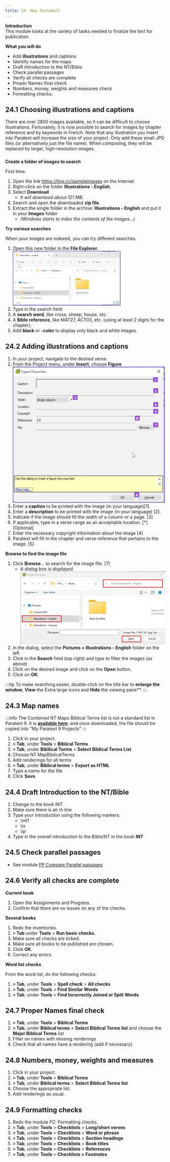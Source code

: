 ```yaml
---
title: 24. New Testament
---
```



**Introduction**  
This module looks at the variety of tasks needed to finalize the text for publication.

**What you will do**  
-  Add **illustrations** and captions
-  Identify names for the maps
-  Draft Introduction to the NT/Bible
-  Check parallel passages
-  Verify all checks are complete
-  Proper Names final check
-  Numbers, money, weights and measures check
-  Formatting checks.

## 24.1 Choosing illustrations and captions

There are over 2800 images available, so it can be difficult to choose illustrations. Fortunately, it is now possible to search for images by chapter reference and by keywords in French. Note that any illustration you insert into Paratext will increase the size of your project. Only add these small JPG files (or alternatively just the file name). When composing, they will be replaced by larger, high-resolution images.

#####

**Create a folder of images to search**

First time:

1.  Open the link https://tiny.cc/sampleimages on the Internet
1.  Right-click on the folder **Illustrations - English**,
1.  Select **Download**  
    -  *It will download about 121 MB*.
1.  Search and open the downloaded **zip file**.
1.  Extract the single folder in the archive: **Illustrations - English** and put it in your **Images** folder  
    -  *(Windows starts to index the contents of the images…)*

**Try various searches**

When your images are indexed, you can try different searches.

1.  Open this new folder in the **File Explorer**.  
    ![](../media/SearchPicturesExpl.png)
1.  Type in the search field:
1.  A **search word**, like cross, sheep, house, etc.
1.  A **Bible reference**, like MAT27, ACT03, etc. (using at least 2 digits for the chapter).
1.  Add **black** or **-color** to display only black and white images.

## 24.2 Adding illustrations and captions

1.  In your project, navigate to the desired verse.
1.  From the Project menu, under **Insert**, choose **Figure**  
    ![](../media/InsertFigure.png)
1.  Enter a **caption** to be printed with the image (in your language)[1].
1.  Enter a **description** to be printed with the image (in your language) [2].
1.  Indicate if the image should fill the width of a column or a page. [3]
1.  If applicable, type in a verse range as an acceptable location. [\*] [Optional]
1.  Enter the necessary copyright information about the image [4]
1.  Paratext will fill in the chapter and verse reference that pertains to the image. [5]

**Browse to find the image file**

1.  Click **Browse**… to search for the image file. [7]  
    -  *A dialog box is displayed*.  
    ![](../media/007416d672d4724d28176d23b4f32e04.png)
1.  In the dialog, select the **Pictures \> Illustrations - English** folder on the left
1.  Click in the **Search** field (top right) and type to filter the images (as above)
1.  Click on the desired image and click on the **Open** button.
1.  Click on **OK**.

:::tip
To make searching easier, double-click on the title bar to **enlarge the window**, **View** the Extra large icons and **Hide** the viewing pane**.
:::

## 24.3 Map names
:::info
The Combined NT Maps Biblical Terms list is not a standard list in Paratext 9. It is [**available here**](pathname:///img/CombinedNTMapBiblicalTerms.xml): and once downloaded, the file should be copied into "My Paratext 9 Projects"
:::
1.  Click in your project.
1.  **≡ Tab**, under **Tools** \> **Biblical Terms**
1.  **≡ Tab**, under **Bibllical Terms** \> **Select Biblical Terms List**
1.  Choose NT MapBiblicalTerms
1.  Add renderings for all terms
1.  **≡ Tab**, under **Biblical terms** \> **Export as HTML**
1.  Type a name for the file
1.  Click **Save**.

## 24.4 Draft Introduction to the NT/Bible
1.  Change to the book INT
1.  Make sure there is an \\h line
1.  Type your introduction using the following markers:  
    -  \\mt1  
    -  \\is  
    -  \\ip  
1.  Type in the overall introduction to the Bible/NT in the book **INT**

## 24.5 Check parallel passages
-  See module [PP Compare Parallel passages](23.PP.md)

## 24.6 Verify all checks are complete
**Current book**

1.  Open the Assignments and Progress.
1.  Confirm that there are no issues on any of the checks.

**Several books**

1.  Redo the inventories.
1.  **≡ Tab** under **Tools** \> **Run basic checks.**
1.  Make sure all checks are ticked.
1.  Make sure all books to be published are chosen.
1.  Click **OK**.
1.  Correct any errors.

**Word list checks**

From the word list, do the following checks:

1.  **≡ Tab**, under **Tools** \> **Spell check** \> **All checks**
1.  **≡ Tab**, under **Tools** \> **Find Similar Words**
1.  **≡ Tab**, under **Tools** \> **Find Incorrectly Joined or Split Words**

## 24.7 Proper Names final check
1.  **≡ Tab**, under **Tools** \> **Biblical Terms**
1.  **≡ Tab**, under **Biblical terms** \> **Select Biblical Terms list** and choose the **Major Biblical Terms** list
1.  Filter on names with missing renderings
1.  Check that all names have a rendering (add if necessary).

## 24.8 Numbers, money, weights and measures
1.  Click in your project.
1.  **≡ Tab**, under **Tools** \> **Biblical Terms**
1.  **≡ Tab**, under **Biblical terms** \> **Select Biblical Terms list**
1.  Choose the appropriate list.
1.  Add renderings as usual.

## 24.9 Formatting checks
1.  Redo the module FC: Formatting checks.
1.  **≡ Tab**, under **Tools** \> **Checklists** \> **Long/short verses**
1.  **≡ Tab**, under **Tools** \> **Checklists** \> **Word or phrase**
1.  **≡ Tab**, under **Tools** \> **Checklists** \> **Section headings**
1.  **≡ Tab**, under **Tools** \> **Checklists** \> **Book titles**
1.  **≡ Tab**, under **Tools** \> **Checklists** \> **References**
1.  **≡ Tab**, under **Tools** \> **Checklists \> Footnotes**
